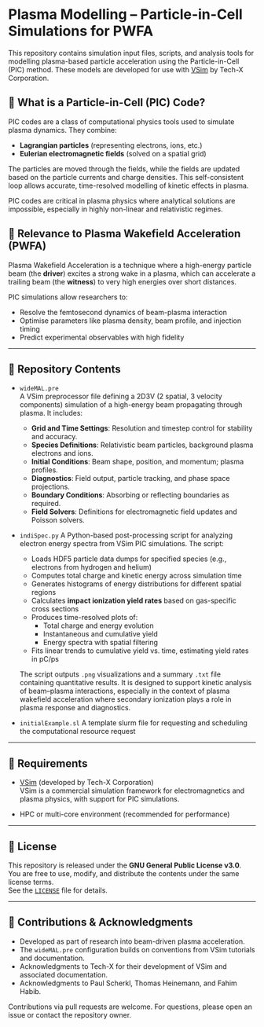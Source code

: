 # Plasma Modelling – Particle-in-Cell Simulations for PWFA

This repository contains simulation input files, scripts, and analysis tools for modelling plasma-based particle acceleration using the Particle-in-Cell (PIC) method. These models are developed for use with [VSim](https://www.txcorp.com/vsim) by Tech-X Corporation.

## 🔬 What is a Particle-in-Cell (PIC) Code?

PIC codes are a class of computational physics tools used to simulate plasma dynamics. They combine:
- **Lagrangian particles** (representing electrons, ions, etc.)
- **Eulerian electromagnetic fields** (solved on a spatial grid)

The particles are moved through the fields, while the fields are updated based on the particle currents and charge densities. This self-consistent loop allows accurate, time-resolved modelling of kinetic effects in plasma.

PIC codes are critical in plasma physics where analytical solutions are impossible, especially in highly non-linear and relativistic regimes.

## 🚀 Relevance to Plasma Wakefield Acceleration (PWFA)

Plasma Wakefield Acceleration is a technique where a high-energy particle beam (the **driver**) excites a strong wake in a plasma, which can accelerate a trailing beam (the **witness**) to very high energies over short distances.

PIC simulations allow researchers to:
- Resolve the femtosecond dynamics of beam-plasma interaction
- Optimise parameters like plasma density, beam profile, and injection timing
- Predict experimental observables with high fidelity

---

## 📁 Repository Contents

- `wideMAL.pre`  
  A VSim preprocessor file defining a 2D3V (2 spatial, 3 velocity components) simulation of a high-energy beam propagating through plasma. It includes:
  
  - **Grid and Time Settings**: Resolution and timestep control for stability and accuracy.
  - **Species Definitions**: Relativistic beam particles, background plasma electrons and ions.
  - **Initial Conditions**: Beam shape, position, and momentum; plasma profiles.
  - **Diagnostics**: Field output, particle tracking, and phase space projections.
  - **Boundary Conditions**: Absorbing or reflecting boundaries as required.
  - **Field Solvers**: Definitions for electromagnetic field updates and Poisson solvers.
 
- `indiSpec.py`
A Python-based post-processing script for analyzing electron energy spectra from VSim PIC simulations. The script:

  - Loads HDF5 particle data dumps for specified species (e.g., electrons from hydrogen and helium)
  - Computes total charge and kinetic energy across simulation time
  - Generates histograms of energy distributions for different spatial regions
  - Calculates **impact ionization yield rates** based on gas-specific cross sections
  - Produces time-resolved plots of:
    - Total charge and energy evolution
    - Instantaneous and cumulative yield
    - Energy spectra with spatial filtering
  - Fits linear trends to cumulative yield vs. time, estimating yield rates in pC/ps

  The script outputs `.png` visualizations and a summary `.txt` file containing quantitative results. It is designed to support kinetic analysis of beam–plasma interactions, especially in the context of plasma wakefield acceleration where secondary ionization plays a role in plasma response and diagnostics.
  
- `initialExample.sl`
A template slurm file for requesting and scheduling the computational resource request


---

## 🧰 Requirements

- [VSim](https://www.txcorp.com/vsim) (developed by Tech-X Corporation)  
  VSim is a commercial simulation framework for electromagnetics and plasma physics, with support for PIC simulations.

- HPC or multi-core environment (recommended for performance)

---

## 📜 License

This repository is released under the **GNU General Public License v3.0**.  
You are free to use, modify, and distribute the contents under the same license terms.  
See the [`LICENSE`](LICENSE) file for details.

---

## 🙏 Contributions & Acknowledgments

- Developed as part of research into beam-driven plasma acceleration.
- The `wideMAL.pre` configuration builds on conventions from VSim tutorials and documentation.
- Acknowledgments to Tech-X for their development of VSim and associated documentation.
- Acknowledgments to Paul Scherkl, Thomas Heinemann, and Fahim Habib.

Contributions via pull requests are welcome. For questions, please open an issue or contact the repository owner.

